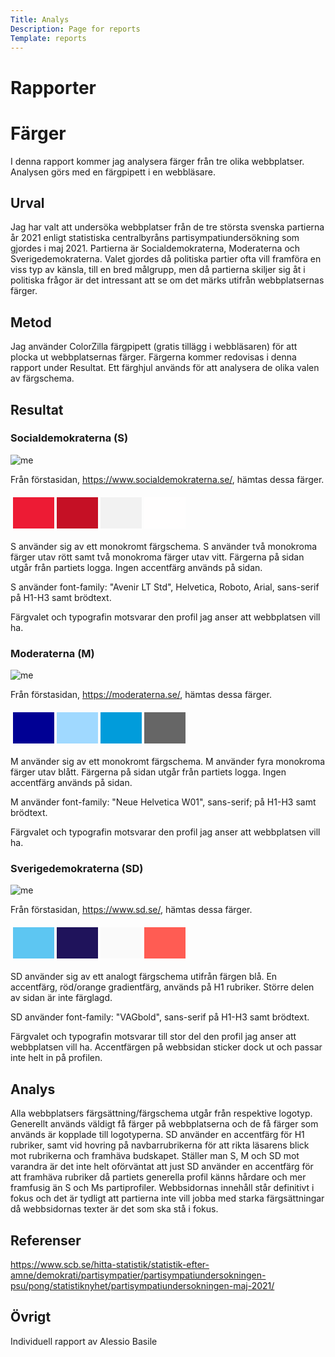 ```yaml
---
Title: Analys
Description: Page for reports
Template: reports
---
```


Rapporter
==========================

Färger
=======================

I denna rapport kommer jag analysera färger från tre olika webbplatser. Analysen görs med en färgpipett i en webbläsare.

Urval
-----------------------

Jag har valt att undersöka webbplatser från de tre största svenska partierna år 2021 enligt statistiska centralbyråns partisympatiundersökning som gjordes i maj 2021. Partierna är Socialdemokraterna, Moderaterna och Sverigedemokraterna. Valet gjordes då politiska partier ofta vill framföra en viss typ av känsla, till en bred målgrupp, men då partierna skiljer sig åt i politiska frågor är det intressant att se om det märks utifrån webbplatsernas färger.

Metod
-----------------------

Jag använder ColorZilla färgpipett (gratis tillägg i webbläsaren) för att plocka ut webbplatsernas färger. Färgerna kommer redovisas i denna rapport under Resultat. Ett färghjul används för att analysera de olika valen av färgschema.

Resultat
-----------------------

### Socialdemokraterna (S)

![me](%assets_url%/img/S_print.png)

Från förstasidan, https://www.socialdemokraterna.se/, hämtas dessa färger. 
<table style="border-spacing: 4px; border-collapse: separate">
<tr>
<td style="height: 50px; width: 50px; background-color: #ED1B34">
<td style="height: 50px; width: 50px; background-color: #C51025">
<td style="height: 50px; width: 50px; background-color: #F2F2F2">
<td style="height: 50px; width: 50px; background-color: #FFFEFE">
</tr>
</table>

S använder sig av ett monokromt färgschema. S använder två monokroma färger utav rött samt två monokroma färger utav vitt. Färgerna på sidan utgår från partiets logga. Ingen accentfärg används på sidan. 

S använder font-family: "Avenir LT Std", Helvetica, Roboto, Arial, sans-serif på H1-H3 samt brödtext. 

Färgvalet och typografin motsvarar den profil jag anser att webbplatsen vill ha.

### Moderaterna (M)

![me](%assets_url%/img/M_print.png)

Från förstasidan, https://moderaterna.se/, hämtas dessa färger. 
<table style="border-spacing: 4px; border-collapse: separate">
<tr>
<td style="height: 50px; width: 50px; background-color: #000094">
<td style="height: 50px; width: 50px; background-color: #A0D9FF">
<td style="height: 50px; width: 50px; background-color: #019CDB">
<td style="height: 50px; width: 50px; background-color: #666666">
</tr>
</table>

M använder sig av ett monokromt färgschema. M använder fyra monokroma färger utav blått. Färgerna på sidan utgår från partiets logga. Ingen accentfärg används på sidan. 

M använder font-family: "Neue Helvetica W01", sans-serif; på H1-H3 samt brödtext. 

Färgvalet och typografin motsvarar den profil jag anser att webbplatsen vill ha.

### Sverigedemokraterna (SD)

![me](%assets_url%/img/SD_print.png)

Från förstasidan, https://www.sd.se/, hämtas dessa färger. 
<table style="border-spacing: 4px; border-collapse: separate">
<tr>
<td style="height: 50px; width: 50px; background-color: #5DC6F2">
<td style="height: 50px; width: 50px; background-color: #1F135B">
<td style="height: 50px; width: 50px; background-color: #FAFAFA">
<td style="height: 50px; width: 50px; background-color: #FF5C53">
</tr>
</table>

SD använder sig av ett analogt färgschema utifrån färgen blå. En accentfärg, röd/orange gradientfärg, används på H1 rubriker. Större delen av sidan är inte färglagd. 

SD använder font-family: "VAGbold", sans-serif på H1-H3 samt brödtext. 

Färgvalet och typografin motsvarar till stor del den profil jag anser att webbplatsen vill ha. Accentfärgen på webbsidan sticker dock ut och passar inte helt in på profilen.

Analys
-----------------------

Alla webbplatsers färgsättning/färgschema utgår från respektive logotyp. Generellt används väldigt få färger på webbplatserna och de få färger som används är kopplade till logotyperna. SD använder en accentfärg för H1 rubriker, samt vid hovring på navbarrubrikerna för att rikta läsarens blick mot rubrikerna och framhäva budskapet. Ställer man S, M och SD mot varandra är det inte helt oförväntat att just SD använder en accentfärg för att framhäva rubriker då partiets generella profil känns hårdare och mer framfusig än S och Ms partiprofiler. Webbsidornas innehåll står definitivt i fokus och det är tydligt att partierna inte vill jobba med starka färgsättningar då webbsidornas texter är det som ska stå i fokus. 

Referenser
-----------------------

https://www.scb.se/hitta-statistik/statistik-efter-amne/demokrati/partisympatier/partisympatiundersokningen-psu/pong/statistiknyhet/partisympatiundersokningen-maj-2021/

Övrigt
-----------------------

Individuell rapport av Alessio Basile